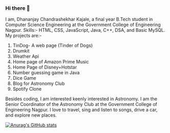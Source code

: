 ### Hi there 👋

I am, Dhananjay Chandrashekhar Kajale, a final year B.Tech student in Computer Science Engineering at the Government College of Engineering Nagpur.
Skills:- HTML, CSS, JavaScript, Java, C++, DSA, and Basic MySQL.
My projects are:-
1. TinDog- A web page (Tinder of Dogs)
2. Drumkit
3. Weather Api
4. Home page of Amazon Prime Music
5. Home Page of Disney+Hotstar
6. Number guessing game in Java
7. Dice Game
8. Blog for Astronomy Club
9. Spotify Clone

Besides coding, I am interested keenly interested in Astronomy. I am the Senior Coordinator of the Astronomy Club at the Government College of Engineering Nagpur.
I love to travel, sing and listen to songs, drive a car, and explore new places.

[![Anurag's GitHub stats](https://github-readme-stats.vercel.app/api?username=dhananjaykajale751)](https://github.com/anuraghazra/github-readme-stats)
